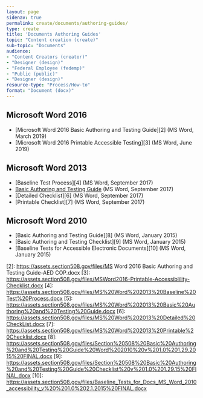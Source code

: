 ```yaml
---
layout: page
sidenav: true
permalink: create/documents/authoring-guides/
type: create
title: 'Documents Authoring Guides'
topic: "Content creation (create)"
sub-topic: "Documents"
audience:
- "Content Creators (creator)"
- "Designer (design)"
- "Federal Employee (fedemp)"
- "Public (public)"
- "Designer (design)"
resource-type: "Process/How-to"
format: "Document (docx)"
---
```


## Microsoft Word 2016

* [Microsoft Word 2016 Basic Authoring and Testing Guide][2] (MS Word, March 2019)
* [Microsoft Word 2016 Printable Accessible Testing][3]&nbsp;(MS Word, June 2019)

## Microsoft Word 2013

* [Baseline Test Process][4] (MS Word, September 2017)
* <a aria-label="Basic Authoring and Testing Guide document" href="https://assets.section508.gov/files/MS%20Word%202013%20Basic%20Authoring%20and%20Testing%20Guide.docx">Basic Authoring and Testing Guide</a> (MS Word, September 2017)
* [Detailed Checklist][6] (MS Word, September 2017)
* [Printable Checklist][7] (MS Word, September 2017)

## Microsoft Word 2010

* [Basic Authoring and Testing Guide][8] (MS Word, January 2015)
* [Basic Authoring and Testing Checklist][9] (MS Word, January 2015)
* [Baseline Tests for Accessible Electronic Documents][10] (MS Word, January 2015)

[2]: https://assets.section508.gov/files/MS Word 2016 Basic Authoring and Testing Guide-AED COP.docx
[3]: https://assets.section508.gov/files/MSWord2016-Printable-Accessiblility-Checklist.docx
[4]: https://assets.section508.gov/files/MS%20Word%202013%20Baseline%20Test%20Process.docx
[5]: https://assets.section508.gov/files/MS%20Word%202013%20Basic%20Authoring%20and%20Testing%20Guide.docx
[6]: https://assets.section508.gov/files/MS%20Word%202013%20Detailed%20CheckList.docx
[7]: https://assets.section508.gov/files/MS%20Word%202013%20Printable%20Checklist.docx
[8]: https://assets.section508.gov/files/Section%20508%20Basic%20Authoring%20and%20Testing%20Guide%20Word%202010%20v%201.0%201.29.2015%20FINAL.docx
[9]: https://assets.section508.gov/files/Section%20508%20Basic%20Authoring%20and%20Testing%20Guide%20Checklist%20v%201.0%201.29.15%20FINAL.docx
[10]: https://assets.section508.gov/files/Baseline_Tests_for_Docs_MS_Word_2010_accessibility_v%20%201.0%202.1.2015%20FINAL.docx

